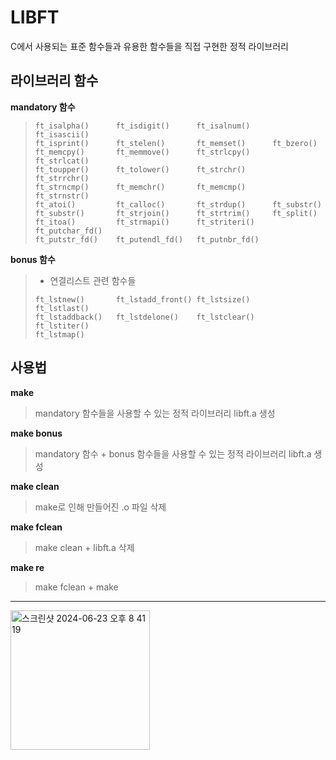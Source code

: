 # LIBFT
C에서 사용되는 표준 함수들과 유용한 함수들을 직접 구현한 정적 라이브러리
## 라이브러리 함수
**mandatory 함수**
>```
>ft_isalpha()      ft_isdigit()      ft_isalnum()     ft_isascii()
>ft_isprint()      ft_stelen()       ft_memset()      ft_bzero()
>ft_memcpy()       ft_memmove()      ft_strlcpy()     ft_strlcat()
>ft_toupper()      ft_tolower()      ft_strchr()      ft_strrchr()
>ft_strncmp()      ft_memchr()       ft_memcmp()      ft_strnstr()
>ft_atoi()         ft_calloc()       ft_strdup()      ft_substr()
>ft_substr()       ft_strjoin()      ft_strtrim()     ft_split()
>ft_itoa()         ft_strmapi()      ft_striteri()    ft_putchar_fd()
>ft_putstr_fd()    ft_putendl_fd()   ft_putnbr_fd()  
>```

**bonus 함수**
>
> - 연결리스트 관련 함수들
>```
>ft_lstnew()       ft_lstadd_front() ft_lstsize()     ft_lstlast()
>ft_lstaddback()   ft_lstdelone()    ft_lstclear()    ft_lstiter()
>ft_lstmap()
>```

## 사용법

**make**
> mandatory 함수들을 사용할 수 있는 정적 라이브러리 libft.a 생성

**make bonus**
> mandatory 함수 + bonus 함수들을 사용할 수 있는 정적 라이브러리 libft.a 생성

**make clean**
> make로 인해 만들어진 .o 파일 삭제

**make fclean**
> make clean + libft.a 삭제

**make re**
> make fclean + make

--- 

<img width="223" alt="스크린샷 2024-06-23 오후 8 41 19" src="https://github.com/seonjo1/LIBFT/assets/127729846/f7fcb1af-d4a0-47cd-a6b8-1d158f47854a">
